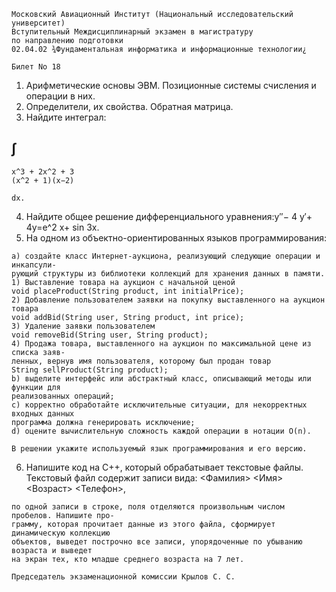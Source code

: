 ```
Московский Авиационный Институт (Национальный исследовательский университет)
Вступительный Междисциплинарный экзамен в магистратуру
по направлению подготовки
02.04.02 ¾Фундаментальная информатика и информационные технологии¿
```
```
Билет No 18
```
1. Арифметические основы ЭВМ. Позиционные системы счисления и операции в них.
2. Определители, их свойства. Обратная матрица.
3. Найдите интеграл:

## ∫

```
x^3 + 2x^2 + 3
(x^2 + 1)(x−2)
```
```
dx.
```
4. Найдите общее решение дифференциального уравнения:y′′− 4 y′+ 4y=e^2 x+ sin 3x.
5. На одном из объектно-ориентированных языков программирования:

```
a) создайте класс Интернет-аукциона, реализующий следующие операции и инкапсули-
рующий структуры из библиотеки коллекций для хранения данных в памяти.
1) Выставление товара на аукцион с начальной ценой
void placeProduct(String product, int initialPrice);
2) Добавление пользователем заявки на покупку выставленного на аукцион товара
void addBid(String user, String product, int price);
3) Удаление заявки пользователем
void removeBid(String user, String product);
4) Продажа товара, выставленного на аукцион по максимальной цене из списка заяв-
ленных, вернув имя пользователя, которому был продан товар
String sellProduct(String product);
b) выделите интерфейс или абстрактный класс, описывающий методы или функции для
реализованных операций;
c) корректно обработайте исключительные ситуации, для некорректных входных данных
программа должна генерировать исключение;
d) оцените вычислительную сложность каждой операции в нотации O(n).
```
```
В решении укажите используемый язык программирования и его версию.
```
6. Напишите код на C++, который обрабатывает текстовые файлы. Текстовый файл содержит
    записи вида:
       <Фамилия> <Имя> <Возраст> <Телефон>,

```
по одной записи в строке, поля отделяются произвольным числом пробелов. Напишите про-
грамму, которая прочитает данные из этого файла, сформирует динамическую коллекцию
объектов, выведет построчно все записи, упорядоченные по убыванию возраста и выведет
на экран тех, кто младше среднего возраста на 7 лет.
```
```
Председатель экзаменационной комиссии Крылов С. С.
```

